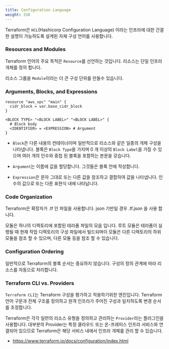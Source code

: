 ```yaml
---
title: Configuration Language
weight: 310
---
```


Terraform은 `HCL`(Hashicorp Configuration Language) 이라는 인프라에 대한 간결한 설명이 가능하도록 설계된 자체 구성 언어를 사용합니다.

### Resources and Modules

Terraform 언어의 주요 목적은 `Resource`를 선언하는 것입니다. 리소스는 단일 인프라 개체를 정의 합니다.

리소스 그룹을 `Module`이라는 더 큰 구성 단위를 만들수 있습니다.

### Arguments, Blocks, and Expressions

```
resource "aws_vpc" "main" {
  cidr_block = var.base_cidr_block
}

<BLOCK TYPE> "<BLOCK LABEL>" "<BLOCK LABEL>" {
  # Block body
  <IDENTIFIER> = <EXPRESSION> # Argument
}
```

* `Block`은 다른 내용의 컨테이너이며 일반적으로 리소스와 같은 일종의 개체 구성을 나타냅니다. 블록은 `Block Type`을 가지며 0 개 이상의 `Block Label`을 가질 수 있으며 여러 개의 인수와 중첩 된 블록을 포함하는 본문을 갖습니다.

* `Argument`는 이름에 값을 할당합니다. 그것들은 블록 안에 작성합니다.

* `Expression`은 문자 그대로 또는 다른 값을 참조하고 결합하여 값을 나타냅니다. 인수의 값으로 또는 다른 표현식 내에 나타납니다.

### Code Organization

Terraform은 확장자가 .tf 인 파일을 사용합니다. json 기반일 경우 .tf.json 을 사용 합니다.

모듈은 하나의 디렉토리에 포함된 테라폼 파일의 모음 입니다. 루트 모듈은 테라폼이 실행될 때 현재 작업 디렉토리의 구성 파일에서 빌드되며이 모듈은 다른 디렉토리의 하위 모듈을 참조 할 수 있으며, 다른 모듈 등을 참조 할 수 있습니다.

### Configuration Ordering

일반적으로 Terraform의 블록 순서는 중요하지 않습니다. 구성의 정의 관계에 따라 리소스를 자동으로 처리합니다.

### Terraform CLI vs. Providers

`Terraform CLI`는 Terraform 구성을 평가하고 적용하기위한 엔진입니다. Terraform 언어 구문과 전체 구조를 정의하고 원격 인프라가 주어진 구성과 일치하도록 변경 순서를 조정합니다.

Terraform은 각각 일련의 리소스 유형을 정의하고 관리하는 `Provider`라는 플러그인을 사용합니다. 대부분의 Provider는 특정 클라우드 또는 온-프레미스 인프라 서비스와 연결되어 있으므로 Terraform은 해당 서비스 내에서 인프라 개체를 관리 할 수 ​​있습니다.

* https://www.terraform.io/docs/configuration/index.html
